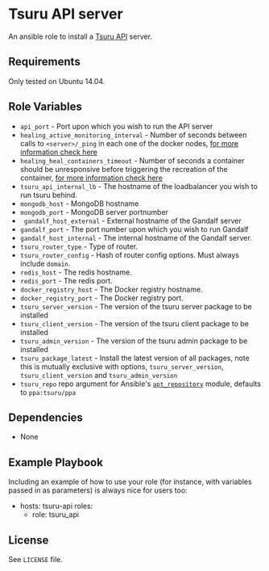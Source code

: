 Tsuru API server
=========

An ansible role to install a [Tsuru API](https://tsuru.readthedocs.org/en/latest/) server.

Requirements
------------

Only tested on Ubuntu 14.04.

Role Variables
--------------

* `api_port` - Port upon which you wish to run the API server
* `healing_active_monitoring_interval` - Number of seconds between calls to `<server>/_ping` in each one of the docker nodes, [for more information check here](http://tsuru.readthedocs.org/en/stable/reference/config.html?highlight=unit#docker-healing-active-monitoring-interval)
* `healing_heal_containers_timeout` - Number of seconds a container should be unresponsive before triggering the recreation of the container, [for more information check here](http://tsuru.readthedocs.org/en/stable/reference/config.html?highlight=unit#docker-healing-heal-containers-timeout)
* `tsuru_api_internal_lb` - The hostname of the loadbalancer you wish to run tsuru behind.
* `mongodb_host` - MongoDB hostname
* `mongodb_port` - MongoDB server portnumber
* ` gandalf_host_external` - External hostname of the Gandalf server
* ` gandalf_port ` - The port number upon which you wish to run Gandalf
* ` gandalf_host_internal ` - The internal hostname of the Gandalf server.
* `tsuru_router_type` - Type of router.
* `tsuru_router_config` - Hash of router config options. Must always include `domain`.
* `redis_host` - The redis hostname.
* `redis_port` - The redis port.
* ` docker_registry_host ` - The Docker registry hostname.
* ` docker_registry_port ` - The Docker registry port.
* `tsuru_server_version` - The version of the tsuru server package to be installed
* `tsuru_client_version` - The version of the tsuru client package to be installed
* `tsuru_admin_version` - The version of the tsuru admin package to be installed
* `tsuru_package_latest` - Install the latest version of all packages, note this is mutually exclusive with options, `tsuru_server_version`, `tsuru_client_version` and `tsuru_admin_version`
* `tsuru_repo` repo argument for Ansible's [`apt_repository`](http://docs.ansible.com/ansible/apt_repository_module.html) module, defaults to `ppa:tsuru/ppa`


Dependencies
------------

* None

Example Playbook
----------------

Including an example of how to use your role (for instance, with variables passed in as parameters) is always nice for users too:

- hosts: tsuru-api
  roles:
    - role: tsuru_api


License
-------

See `LICENSE` file.
